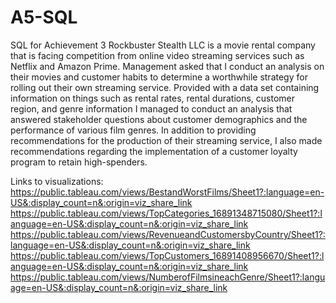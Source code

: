 # A5-SQL
SQL for Achievement 3
Rockbuster Stealth LLC is a movie rental company that is facing competition from online video streaming services such as Netflix and Amazon Prime. Management asked that I conduct an analysis on their movies and customer habits to determine a worthwhile strategy for rolling out their own streaming service. Provided with a data set containing information on things such as rental rates, rental durations, customer region, and genre information I managed to conduct an analysis that answered stakeholder questions about customer demographics and the performance of various film genres. In addition to providing recommendations for the production of their streaming service, I also made recommendations regarding the implementation of a customer loyalty program to retain high-spenders. 

Links to visualizations:
https://public.tableau.com/views/BestandWorstFilms/Sheet1?:language=en-US&:display_count=n&:origin=viz_share_link
https://public.tableau.com/views/TopCategories_16891348715080/Sheet1?:language=en-US&:display_count=n&:origin=viz_share_link
https://public.tableau.com/views/RevenueandCustomersbyCountry/Sheet1?:language=en-US&:display_count=n&:origin=viz_share_link
https://public.tableau.com/views/TopCustomers_16891408956670/Sheet1?:language=en-US&:display_count=n&:origin=viz_share_link
https://public.tableau.com/views/NumberofFilmsineachGenre/Sheet1?:language=en-US&:display_count=n&:origin=viz_share_link
